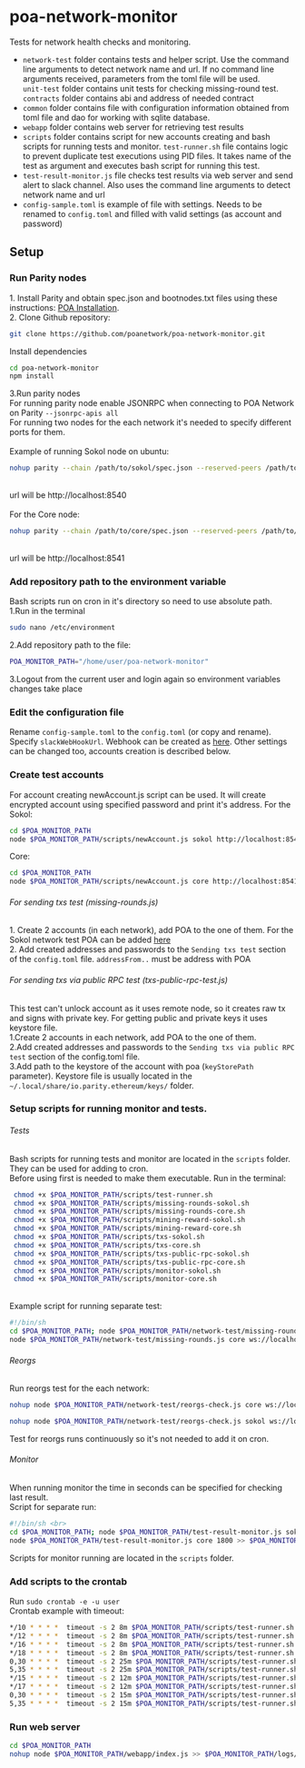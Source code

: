# poa-network-monitor

Tests for network health checks and monitoring.
<br>
<ul>
<li><code>network-test</code> folder contains tests and helper script. 
Use the command line arguments to detect network name and url. 
If no command line arguments received, parameters from the toml file will be used. <br>
<code>unit-test</code> folder contains unit tests for checking missing-round test. <br>
<code>contracts</code> folder contains abi and address of needed contract
</li>
<li><code>common</code> folder contains file with configuration information obtained from toml file and dao 
for working with sqlite database.
</li>
<li><code>webapp</code> folder contains web server for retrieving test results
</li>
<li><code>scripts</code> folder contains script for new accounts creating and bash scripts for running tests and monitor.
<code>test-runner.sh</code> file contains logic to prevent duplicate test executions using PID files. 
 It takes name of the test as argument and executes bash script for running this test.
</li>
<li><code>test-result-monitor.js</code> file checks test results via web server and send alert to slack channel. 
Also uses the command line arguments to detect network name and url</li>
<li><code>config-sample.toml</code> is example of file with settings. Needs to be renamed to <code>config.toml</code> 
and filled with valid settings (as account and password)  </li>
</ul>
<h2>Setup</h2>

<h3>Run Parity nodes</h3>
1. Install Parity and obtain spec.json and bootnodes.txt files using these instructions: <a href="https://github.com/poanetwork/wiki/wiki/POA-Installation">POA Installation</a>.<br>
2. Clone Github repository:

```sh
git clone https://github.com/poanetwork/poa-network-monitor.git
```
Install dependencies <br>

```sh
cd poa-network-monitor 
npm install
```
3.Run parity nodes <br>
For running parity node enable JSONRPC when connecting to POA Network on Parity <code>--jsonrpc-apis all</code><br>
For running two nodes for the each network it's needed to specify different ports for them. <br><br>
Example of running Sokol node on ubuntu:<br>

```sh
nohup parity --chain /path/to/sokol/spec.json --reserved-peers /path/to/sokol/bootnodes.txt --jsonrpc-apis all --port 30300 --jsonrpc-port 8540 --ws-port 8450 --ui-port 8180 --no-ipc > parity-sokol.log 2>&1 &
```

<br>url will be http://localhost:8540<br><br>
For the Core node:<br>

```sh
nohup parity --chain /path/to/core/spec.json --reserved-peers /path/to/core/bootnodes.txt --jsonrpc-apis all --port 30301 --jsonrpc-port 8541 --ws-port 8451 --ui-port 8181 --no-ipc > parity-core.log 2>&1 &
```

<br>url will be http://localhost:8541

<h3>Add repository path to the environment variable</h3>
Bash scripts run on cron in it's directory so need to use absolute path. <br>
1.Run in the terminal

```sh
sudo nano /etc/environment
```
2.Add repository path to the file:

```sh
POA_MONITOR_PATH="/home/user/poa-network-monitor"
```
3.Logout from the current user and login again so environment variables changes take place

<h3>Edit the configuration file</h3>
Rename <code>config-sample.toml</code> to the <code>config.toml</code> (or copy and rename). Specify <code>slackWebHookUrl</code>. Webhook can be created as <a href="https://get.slack.help/hc/en-us/articles/115005265063-Incoming-WebHooks-for-Slack">here</a>. 
Other settings can be changed too, accounts creation is described below. 

<h3>Create test accounts</h3>
For account creating newAccount.js script can be used. 
It will create encrypted account using specified password and print it's address.
For the Sokol:

```sh
cd $POA_MONITOR_PATH
node $POA_MONITOR_PATH/scripts/newAccount.js sokol http://localhost:8540 password
```
Core:
```sh
cd $POA_MONITOR_PATH
node $POA_MONITOR_PATH/scripts/newAccount.js core http://localhost:8541 password
```

<h6>For sending txs test (missing-rounds.js)</h6>
1. Create 2 accounts (in each network), add POA to the one of them. For the Sokol network test POA can be added <a href="https://faucet-sokol.herokuapp.com/">here</a> <br>
2. Add created addresses and passwords to the <code>Sending txs test</code> section of the <code>config.toml</code> file. <code>addressFrom..</code> must be address with POA 

<h6>For sending txs via public RPC test (txs-public-rpc-test.js)</h6>
 This test can't unlock account as it uses remote node, so it creates raw tx and signs with private key. For getting public and private keys it uses keystore file. <br>
1.Create 2 accounts in each network, add POA to the one of them. <br>
2.Add created addresses and passwords to the <code>Sending txs via public RPC test</code> section of the config.toml file. <br> 
3.Add path to the keystore of the account with poa (<code>keyStorePath</code> parameter).
 Keystore file is usually located in the <code>~/.local/share/io.parity.ethereum/keys/</code> folder.
 
<h3>Setup scripts for running monitor and tests. </h3>
<h6>Tests</h6>
Bash scripts for running tests and monitor are located in the <code>scripts</code> folder. They can be used for adding to cron. <br>
Before using first is needed to make them executable. Run in the terminal:

```sh
 chmod +x $POA_MONITOR_PATH/scripts/test-runner.sh
 chmod +x $POA_MONITOR_PATH/scripts/missing-rounds-sokol.sh
 chmod +x $POA_MONITOR_PATH/scripts/missing-rounds-core.sh
 chmod +x $POA_MONITOR_PATH/scripts/mining-reward-sokol.sh
 chmod +x $POA_MONITOR_PATH/scripts/mining-reward-core.sh
 chmod +x $POA_MONITOR_PATH/scripts/txs-sokol.sh
 chmod +x $POA_MONITOR_PATH/scripts/txs-core.sh
 chmod +x $POA_MONITOR_PATH/scripts/txs-public-rpc-sokol.sh
 chmod +x $POA_MONITOR_PATH/scripts/txs-public-rpc-core.sh
 chmod +x $POA_MONITOR_PATH/scripts/monitor-sokol.sh
 chmod +x $POA_MONITOR_PATH/scripts/monitor-core.sh
 ```
  <br>
Example script for running separate test: <br>

```sh
#!/bin/sh 
cd $POA_MONITOR_PATH; node $POA_MONITOR_PATH/network-test/missing-rounds.js sokol ws://localhost:8450 >> $POA_MONITOR_PATH/logs/missing-rounds-sokol-log 2>&1;
node $POA_MONITOR_PATH/network-test/missing-rounds.js core ws://localhost:8451 >> $POA_MONITOR_PATH/logs/missing-rounds-core-log 2>&1;
```

<h6>Reorgs</h6>
Run reorgs test for the each network:

```sh
nohup node $POA_MONITOR_PATH/network-test/reorgs-check.js core ws://localhost:8451  >> $POA_MONITOR_PATH/logs/reorgs_core.log 2>&1 &
```

```sh
nohup node $POA_MONITOR_PATH/network-test/reorgs-check.js sokol ws://localhost:8450  >> $POA_MONITOR_PATH/logs/reorgs_sokol.log 2>&1 &
```
Test for reorgs runs continuously so it's not needed to add it on cron.

<h6>Monitor</h6>
When running monitor the time in seconds can be specified for checking last result. <br>
Script for separate run:

```sh
#!/bin/sh <br>
cd $POA_MONITOR_PATH; node $POA_MONITOR_PATH/test-result-monitor.js sokol 1800 >> $POA_MONITOR_PATH/logs/monitor-sokol-log 2>&1;
node $POA_MONITOR_PATH/test-result-monitor.js core 1800 >> $POA_MONITOR_PATH/logs/monitor-core-log 2>&1
```
Scripts for monitor running are located in the <code>scripts</code> folder.

<h3>Add scripts to the crontab </h3>
Run <code>sudo crontab -e -u user</code> <br>
Crontab example with timeout: 

```sh
*/10 * * * *  timeout -s 2 8m $POA_MONITOR_PATH/scripts/test-runner.sh missing-rounds-sokol
*/12 * * * *  timeout -s 2 8m $POA_MONITOR_PATH/scripts/test-runner.sh missing-rounds-core
*/16 * * * *  timeout -s 2 8m $POA_MONITOR_PATH/scripts/test-runner.sh mining-reward-sokol
*/18 * * * *  timeout -s 2 8m $POA_MONITOR_PATH/scripts/test-runner.sh mining-reward-core
0,30 * * * *  timeout -s 2 25m $POA_MONITOR_PATH/scripts/test-runner.sh txs-sokol
5,35 * * * *  timeout -s 2 25m $POA_MONITOR_PATH/scripts/test-runner.sh txs-core
*/15 * * * *  timeout -s 2 12m $POA_MONITOR_PATH/scripts/test-runner.sh txs-public-rpc-sokol
*/17 * * * *  timeout -s 2 12m $POA_MONITOR_PATH/scripts/test-runner.sh txs-public-rpc-core
0,30 * * * *  timeout -s 2 15m $POA_MONITOR_PATH/scripts/test-runner.sh monitor-sokol
5,35 * * * *  timeout -s 2 15m $POA_MONITOR_PATH/scripts/test-runner.sh monitor-core

```

<h3>Run web server </h3>

```sh
cd $POA_MONITOR_PATH
nohup node $POA_MONITOR_PATH/webapp/index.js >> $POA_MONITOR_PATH/logs/web_server.log 2>&1 & 
```
